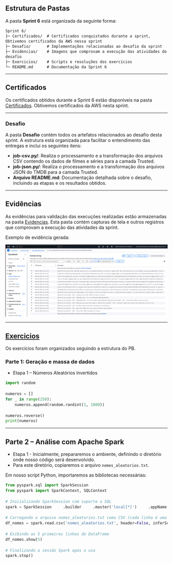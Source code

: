 ## Estrutura de Pastas
A pasta **Sprint 6** está organizada da seguinte forma:

```
Sprint 6/
├─ Certificados/  # Certificados conquistados durante a sprint, Obtivemos certificados da AWS nessa sprint
├─ Desafio/       # Implementações relacionadas ao desafio da sprint
├─ Evidencias/    # Imagens que comprovam a execução das atividades do desafio
├─ Exercicios/    # Scripts e resoluções dos exercícios
└─ README.md      # Documentação da Sprint 6
```

---

## Certificados

Os certificados obtidos durante a Sprint 6 estão disponíveis na pasta [Certificados](Certificados/). Obtivemos certificados da AWS nesta sprint.

---
### Desafio

A pasta **Desafio** contém todos os artefatos relacionados ao desafio desta sprint. A estrutura está organizada para facilitar o entendimento das entregas e inclui os seguintes itens:

- **job-csv.py/**: Realiza o processamento e a transformação dos arquivos CSV contendo os dados de filmes e séries para a camada Trusted.
- **job-json.py/**: Realiza o processamento e a transformação dos arquivos JSON do TMDB para a camada Trusted.
- **Arquivo README.md**: Documentação detalhada sobre o desafio, incluindo as etapas e os resultados obtidos.

---

## Evidências

As evidências para validação das execuções realizadas estão armazenadas na pasta [Evidencias](Evidencias/). Esta pasta contém capturas de tela e outros registros que comprovam a execução das atividades da sprint.

Exemplo de evidência gerada:

![log](./Evidencias/log-job.png)

---

## [Exercicios](Exercicios/)

Os exercícios foram organizados seguindo a estrutura do PB.

### Parte 1: Geração e massa de dados

- Etapa 1 – Números Aleatórios Invertidos

```python
import random

numeros = []
for _ in range(250):
    numeros.append(random.randint(1, 1000))

numeros.reverse()
print(numeros)
```

---

## Parte 2 – Análise com Apache Spark

- Etapa 1 - Inicialmente, prepararemos o ambiente, definindo o diretório onde nosso código será desenvolvido. 
- Para este diretório, copiaremos o arquivo `nomes_aleatorios.txt`.

Em nosso script Python, importaremos as bibliotecas necessárias:

```python
from pyspark.sql import SparkSession
from pyspark import SparkContext, SQLContext

# Inicializando SparkSession com suporte a SQL
spark = SparkSession     .builder     .master('local[*]')     .appName('Exercicio Intro')     .getOrCreate()

# Carregando o arquivo nomes_aleatorios.txt como CSV (cada linha é uma entrada)
df_nomes = spark.read.csv('nomes_aleatorios.txt', header=False, inferSchema=True)

# Exibindo as 5 primeiras linhas do DataFrame
df_nomes.show(5)

# Finalizando a sessão Spark após o uso
spark.stop()
```

